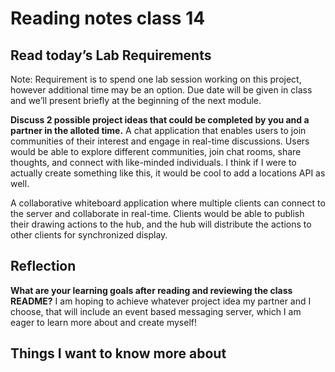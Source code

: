 # Reading notes class 14

## Read today’s Lab Requirements

Note: Requirement is to spend one lab session working on this project, however additional time may be an option. Due date will be given in class and we’ll present briefly at the beginning of the next module.

**Discuss 2 possible project ideas that could be completed by you and a partner in the alloted time.**
A chat application that enables users to join communities of their interest and engage in real-time discussions. Users would be able to explore different communities, join chat rooms, share thoughts, and connect with like-minded individuals. I think if I were to actually create something like this, it would be cool to add a locations API as well.

A collaborative whiteboard application where multiple clients can connect to the server and collaborate in real-time. Clients would be able to publish their drawing actions to the hub, and the hub will distribute the actions to other clients for synchronized display.

## Reflection

**What are your learning goals after reading and reviewing the class README?**
I am hoping to achieve whatever project idea my partner and I choose, that will include an event based messaging server, which I am eager to learn more about and create myself!

## Things I want to know more about
